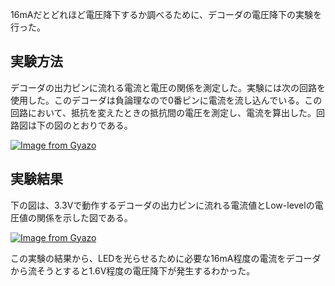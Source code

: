 16mAだとどれほど電圧降下するか調べるために、デコーダの電圧降下の実験を行った。

## 実験方法

デコーダの出力ピンに流れる電流と電圧の関係を測定した。実験には次の回路を使用した。このデコーダは負論理なので0番ピンに電流を流し込んでいる。この回路において、抵抗を変えたときの抵抗間の電圧を測定し、電流を算出した。回路図は下の図のとおりである。

[![Image from Gyazo](https://i.gyazo.com/0e349c4d1186ca2698cd723382f887fe.png)](https://gyazo.com/0e349c4d1186ca2698cd723382f887fe)

## 実験結果

下の図は、3.3Vで動作するデコーダの出力ピンに流れる電流値とLow-levelの電圧値の関係を示した図である。

[![Image from Gyazo](https://i.gyazo.com/f22bc6499373c0c1d21228489622c31b.png)](https://gyazo.com/f22bc6499373c0c1d21228489622c31b)

この実験の結果から、LEDを光らせるために必要な16mA程度の電流をデコーダから流そうとすると1.6V程度の電圧降下が発生するわかった。
